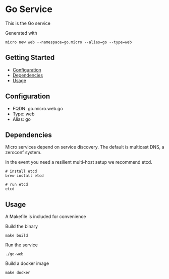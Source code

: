 # Go Service

This is the Go service

Generated with

```
micro new web --namespace=go.micro --alias=go --type=web
```

## Getting Started

- [Configuration](#configuration)
- [Dependencies](#dependencies)
- [Usage](#usage)

## Configuration

- FQDN: go.micro.web.go
- Type: web
- Alias: go

## Dependencies

Micro services depend on service discovery. The default is multicast DNS, a zeroconf system.

In the event you need a resilient multi-host setup we recommend etcd.

```
# install etcd
brew install etcd

# run etcd
etcd
```

## Usage

A Makefile is included for convenience

Build the binary

```
make build
```

Run the service
```
./go-web
```

Build a docker image
```
make docker
```